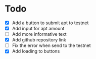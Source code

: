 # Todo
- [x] Add a button to submit apt to testnet
- [x] Add input for apt amount
- [ ] Add more informative text
- [x] Add github repository link
- [ ] Fix the error when send to the testnet
- [x] Add loading to buttons
